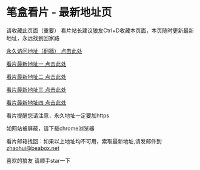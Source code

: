 # 笔盒看片 - 最新地址页

请收藏此页面（重要）
看片站长建议狼友Ctrl+D收藏本页面，本页随时更新最新地址，永远找到回家路

[永久访问地址（翻牆） 点击此处](https://beabox.net/)

[看片最新地址一 点击此处](https://bhv2h1e8e1a5.shop)

[看片最新地址二 点击此处](https://bhg8n5j2s7b5.shop)

[看片最新地址三 点击此处](https://bhw0x8a6o2y9.shop)

[看片最新地址四 点击此处](https://bhc7q0l0f2k2.shop)

看片提醒您请注意，永久地址一定要加https

如网站被屏蔽，请下载chrome浏览器

看片邮箱找回：如果以上地址均不可用，索取最新地址,请发邮件到 zhaohui@beabox.net

喜欢的狼友 请顺手star一下